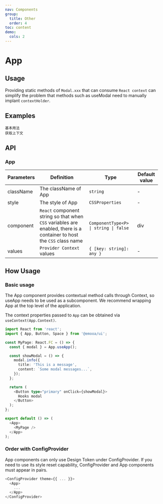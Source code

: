 ```yaml
---
nav: Components
group:
  title: Other
  order: 4
toc: content
demo:
  cols: 2
---
```


# App

## Usage

Providing static methods of `Modal.xxx` that can consume `React context` can simplify the problem that methods such as useModal need to manually implant `contextHolder`.

## Examples

<code src="../../packages/ui/examples/app/basic.tsx" description="获取 modal 基本实例">基本用法</code>  
<code src="../../packages/ui/examples/app/context.tsx" description="通过 `useContext(App.Context)` 可获取传递给 `App` 的上下文属性。">获取上下文</code>

## API

### App

| **Parameters** | **Definition** | **Type** | **Default value** |
| --- | --- | --- | --- |
| className | The className of App | `string` | - |
| style | The style of App | `CSSProperties` | - |
| component | `React` component string so that when `CSS` variables are enabled, there is a container to host the `CSS` class name | `ComponentType<P> \| string \| false` | div |
| values | `Provider Context` values | `{ [key: string]: any }` | - |

## How Usage

### Basic usage

The App component provides contextual method calls through Context, so useApp needs to be used as a subcomponent. We recommend wrapping App at the top level of the application.

The context properties passed to `App` can be obtained via `useContext(App.Context)`.

```ts
import React from 'react';
import { App, Button, Space } from '@emooa/ui';

const MyPage: React.FC = () => {
  const { modal } = App.useApp();

  const showModal = () => {
    modal.info({
      title: 'This is a message',
      content: `Some modal messages...`,
    });
  };

  return (
    <Button type="primary" onClick={showModal}>
      Hooks modal
    </Button>
  );
};

export default () => (
  <App>
    <MyPage />
  </App>
);
```

### Order with ConfigProvider

App components can only use Design Token under ConfigProvider. If you need to use its style reset capability, ConfigProvider and App components must appear in pairs.

```js
<ConfigProvider theme={{ ... }}>
  <App>
    ...
  </App>
</ConfigProvider>
```
